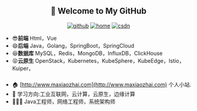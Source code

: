 <h2 align="center">👋 Welcome to My GitHub</h2>
<p align="center">
  <a href="https://github.com/smart33690/"><img src="https://img.shields.io/badge/GitHub-24292e" alt="github"></a>
  <a href="https://maxiaozhai.com/"><img src="https://img.shields.io/badge/home-1-orange" alt="home"></a>
  <a href="https://mayongxing.blog.csdn.net/"><img src="https://img.shields.io/badge/CSDN-cf000e" alt="csdn"></a>
</p>

<!--<img align='right' src="https://cdn.jsdelivr.net/gh/eternidad33/picbed/img/883711.jpg" width="230">-->

- 😎**前端** Html，Vue
- 😄**后端** Java，Golang，SpringBoot，SpringCloud
- 😆**数据库** MySQL，Redis，MongoDB，InfluxDB，ClickHouse
- 😝**云原生** OpenStack，Kubernetes，KubeSphere，KubeEdge，Istio，Kuiper，

### 
- 🏠 [http://www.maxiaozhai.com](http://www.maxiaozhai.com) 个人小站.
- 📖 学习方向:工业互联网，云计算，云原生，边缘计算
- 👨🏽‍💻 Java工程师，网络工程师，系统架构师
